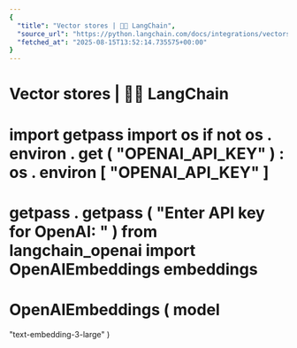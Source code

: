 ```yaml
---
{
  "title": "Vector stores | 🦜️🔗 LangChain",
  "source_url": "https://python.langchain.com/docs/integrations/vectorstores/",
  "fetched_at": "2025-08-15T13:52:14.735575+00:00"
}
---
```


# Vector stores | 🦜️🔗 LangChain

import
getpass
import
os
if
not
os
.
environ
.
get
(
"OPENAI_API_KEY"
)
:
os
.
environ
[
"OPENAI_API_KEY"
]
=
getpass
.
getpass
(
"Enter API key for OpenAI: "
)
from
langchain_openai
import
OpenAIEmbeddings
embeddings
=
OpenAIEmbeddings
(
model
=
"text-embedding-3-large"
)
